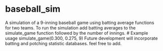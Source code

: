 # baseball_sim
A simulation of a 9-inning baseball game using batting average functions for two teams. To run the simulation add batting averages to the simulate_game function followed by the number of innings.
      # Example usage
      simulate_game(0.300, 0.275, 9)
Future development will incorporate batting and potching statistic databases. feel free to add.
